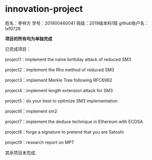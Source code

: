 # innovation-project
姓名：李祥方 学号：201900460041 班级：2019级本科1班 github账户名：lxf0728

**项目的所有均为单独完成**

已完成项目：

project1：implement the naïve birthday attack of reduced SM3

project2：implement the Rho method of reduced SM3

project3：implement Merkle Tree following RFC6962

project4：implement length extension attack for SM3

project5：do your best to optimize SM3 implementation

project6：implement sm2

project7：implement the deduce technique in Ethereum with ECDSA

project8：forge a signature to pretend that you are Satoshi

project9：research report on MPT

其余项目未完成.
